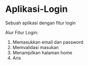 # Aplikasi-Login
Sebuah aplikasi dengan fitur login

Alur Fitur Login:
1. Memasukkan email dan password
2. Memvalidasi masukan
3. Menampilkan halaman home
4. Aris
